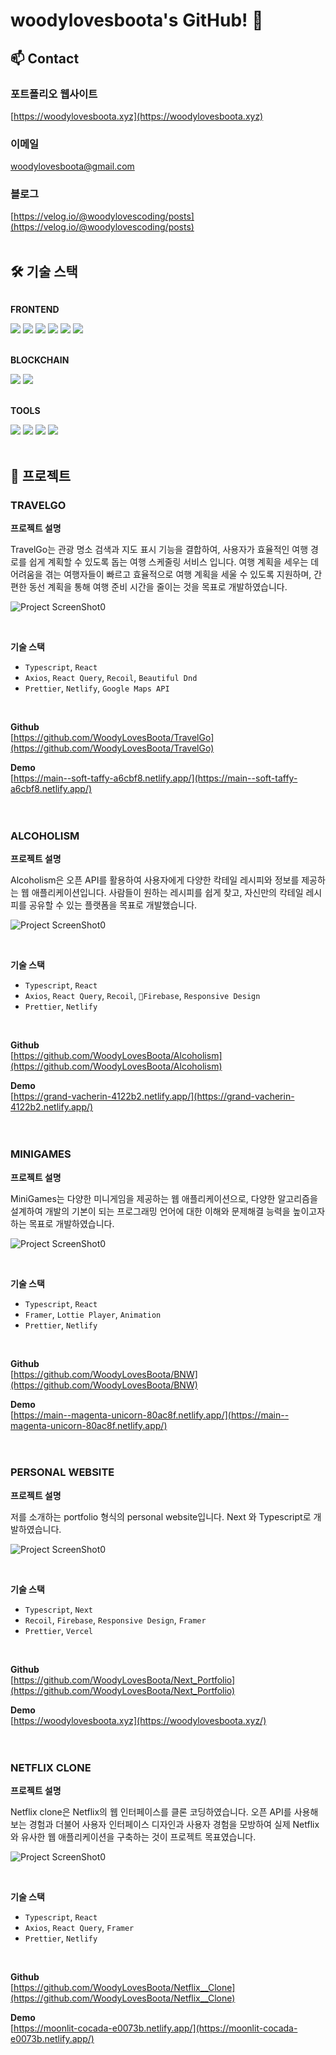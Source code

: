 # woodylovesboota's GitHub! 👋


## 📫 Contact
### 포트폴리오 웹사이트
[https://woodylovesboota.xyz](https://woodylovesboota.xyz)
<br>

### 이메일 
[woodylovesboota@gmail.com](mailto:woodylovesboota@gmail.com)
<br>

### 블로그
[https://velog.io/@woodylovescoding/posts](https://velog.io/@woodylovescoding/posts)
<br>
<br>

## 🛠 기술 스택
<div style="display:flex; flex-direction:column; align-items:flex-start;">
    <!-- Frontend -->
    <p><strong>FRONTEND</strong></p>
    <div>
        <img src="https://img.shields.io/badge/html5-E34F26?style=flat-square&logo=html5&logoColor=white"> 
        <img src="https://img.shields.io/badge/css-1572B6?style=flat-square&logo=css3&logoColor=white"> 
        <img src="https://img.shields.io/badge/javascript-F7DF1E?style=flat-square&logo=javascript&logoColor=black"> 
        <img src="https://img.shields.io/badge/next-000000?style=flat-square&logo=next.js&logoColor=white">
        <img src="https://img.shields.io/badge/typescript-3178C6?style=flat-square&logo=typescript&logoColor=white">
        <img src="https://img.shields.io/badge/react-61DAFB?style=flat-square&logo=react&logoColor=white">
    </div>
    <br>
    <p><strong>BLOCKCHAIN</strong></p>
    <div>
        <img src="https://img.shields.io/badge/solidity-363636?style=flat-square&logo=solidity&logoColor=white"> 
        <img src="https://img.shields.io/badge/ethereum-3C3C3D?style=flat-square&logo=ethereum&logoColor=white"> 
    </div>
    <br>
    <p><strong>TOOLS</strong></p>
    <div>
        <img src="https://img.shields.io/badge/firebase-FFCA28?style=flat-square&logo=firebase&logoColor=white"> 
        <img src="https://img.shields.io/badge/github-181717?style=flat-square&logo=github&logoColor=white"> 
        <img src="https://img.shields.io/badge/netlify-00C7B7?style=flat-square&logo=netlify&logoColor=white"> 
        <img src="https://img.shields.io/badge/vercel-000000?style=flat-square&logo=vercel&logoColor=white"> 
    </div>
</div><br>

## 💼 프로젝트

### TRAVELGO

**프로젝트 설명**
<br>

TravelGo는 관광 명소 검색과 지도 표시 기능을 결합하여, 사용자가 효율적인 여행 경로를 쉽게 계획할 수 있도록 돕는 여행 스케줄링 서비스 입니다. 여행 계획을 세우는 데 어려움을 겪는 여행자들이 빠르고 효율적으로 여행 계획을 세울 수 있도록 지원하며, 간편한 동선 계획을 통해 여행 준비 시간을 줄이는 것을 목표로 개발하였습니다.

![Project ScreenShot0](https://firebasestorage.googleapis.com/v0/b/travelgo-6fa6a.appspot.com/o/Travelgo%2Ftravelgo%2001.webp?alt=media&token=f892f767-8833-4c2b-95be-048db9324ed8)

<br>

**기술 스택**
<br>

- `Typescript`, `React`
- `Axios`, `React Query`, `Recoil`, `Beautiful Dnd`
- `Prettier`, `Netlify`, `Google Maps API`
<br>

**Github**
<br>
[https://github.com/WoodyLovesBoota/TravelGo](https://github.com/WoodyLovesBoota/TravelGo)
<br>

**Demo**
<br>
[https://main--soft-taffy-a6cbf8.netlify.app/](https://main--soft-taffy-a6cbf8.netlify.app/)
<br>
<br>
<br>
### ALCOHOLISM

**프로젝트 설명**
<br>

Alcoholism은 오픈 API를 활용하여 사용자에게 다양한 칵테일 레시피와 정보를 제공하는 웹 애플리케이션입니다. 사람들이 원하는 레시피를 쉽게 찾고, 자신만의 칵테일 레시피를 공유할 수 있는 플랫폼을 목표로 개발했습니다. 

![Project ScreenShot0](https://firebasestorage.googleapis.com/v0/b/travelgo-6fa6a.appspot.com/o/Alcoholism%2Falcoholism%2001.webp?alt=media&token=b76858d5-76a4-497a-976f-4315da940925)

<br>

**기술 스택**
<br>

- `Typescript`, `React`
- `Axios`, `React Query`, `Recoil`, `Firebase`, `Responsive Design`
- `Prettier`, `Netlify`
<br>

**Github**
<br>
[https://github.com/WoodyLovesBoota/Alcoholism](https://github.com/WoodyLovesBoota/Alcoholism)
<br>

**Demo**
<br>
[https://grand-vacherin-4122b2.netlify.app/](https://grand-vacherin-4122b2.netlify.app/)
<br>
<br>
<br>

### MINIGAMES

**프로젝트 설명**
<br>

MiniGames는 다양한 미니게임을 제공하는 웹 애플리케이션으로, 다양한 알고리즘을 설계하여 개발의 기본이 되는 프로그래밍 언어에 대한 이해와 문제해결 능력을 높이고자 하는 목표로 개발하였습니다. 

![Project ScreenShot0](https://firebasestorage.googleapis.com/v0/b/travelgo-6fa6a.appspot.com/o/Minigames%2FMinigame0.webp?alt=media&token=ef916d11-0883-45ae-9ddf-e5d294116630)

<br>

**기술 스택**
<br>

- `Typescript`, `React`
- `Framer`, `Lottie Player`, `Animation`
- `Prettier`, `Netlify`
<br>

**Github**
<br>
[https://github.com/WoodyLovesBoota/BNW](https://github.com/WoodyLovesBoota/BNW)
<br>

**Demo**
<br>
[https://main--magenta-unicorn-80ac8f.netlify.app/](https://main--magenta-unicorn-80ac8f.netlify.app/)
<br>
<br>
<br>
### PERSONAL WEBSITE

**프로젝트 설명**
<br>

저를 소개하는 portfolio 형식의 personal website입니다. 
Next 와 Typescript로 개발하였습니다.

![Project ScreenShot0](https://firebasestorage.googleapis.com/v0/b/travelgo-6fa6a.appspot.com/o/Portfolio%2F1704345778942.webp?alt=media&token=33598474-e14e-4493-afe1-9b1e01d5dcde)

<br>

**기술 스택**
<br>

- `Typescript`, `Next`
- `Recoil`, `Firebase`, `Responsive Design`, `Framer`
- `Prettier`, `Vercel`
<br>

**Github**
<br>
[https://github.com/WoodyLovesBoota/Next_Portfolio](https://github.com/WoodyLovesBoota/Next_Portfolio)
<br>

**Demo**
<br>
[https://woodylovesboota.xyz](https://woodylovesboota.xyz/)
<br>
<br>
<br>
### NETFLIX CLONE

**프로젝트 설명**
<br>

Netflix clone은 Netflix의 웹 인터페이스를 클론 코딩하였습니다. 오픈 API를 사용해보는 경험과 더불어 사용자 인터페이스 디자인과 사용자 경험을 모방하여 실제 Netflix와 유사한 웹 애플리케이션을 구축하는 것이 프로젝트 목표였습니다. 

![Project ScreenShot0](https://firebasestorage.googleapis.com/v0/b/travelgo-6fa6a.appspot.com/o/Netflix%2FNeflix%2003.webp?alt=media&token=64a97313-499d-4500-a911-05c77eea7d4b)

<br>

**기술 스택**
<br>

- `Typescript`, `React`
- `Axios`, `React Query`, `Framer`
- `Prettier`, `Netlify`
<br>

**Github**
<br>
[https://github.com/WoodyLovesBoota/Netflix__Clone](https://github.com/WoodyLovesBoota/Netflix__Clone)
<br>

**Demo**
<br>
[https://moonlit-cocada-e0073b.netlify.app/](https://moonlit-cocada-e0073b.netlify.app/)
<br>




